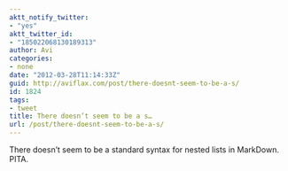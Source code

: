 ```yaml
---
aktt_notify_twitter:
- "yes"
aktt_twitter_id:
- "185022068130189313"
author: Avi
categories:
- none
date: "2012-03-28T11:14:33Z"
guid: http://aviflax.com/post/there-doesnt-seem-to-be-a-s/
id: 1824
tags:
- tweet
title: There doesn’t seem to be a s…
url: /post/there-doesnt-seem-to-be-a-s/
---
```

There doesn’t seem to be a standard syntax for nested lists in MarkDown. PITA.